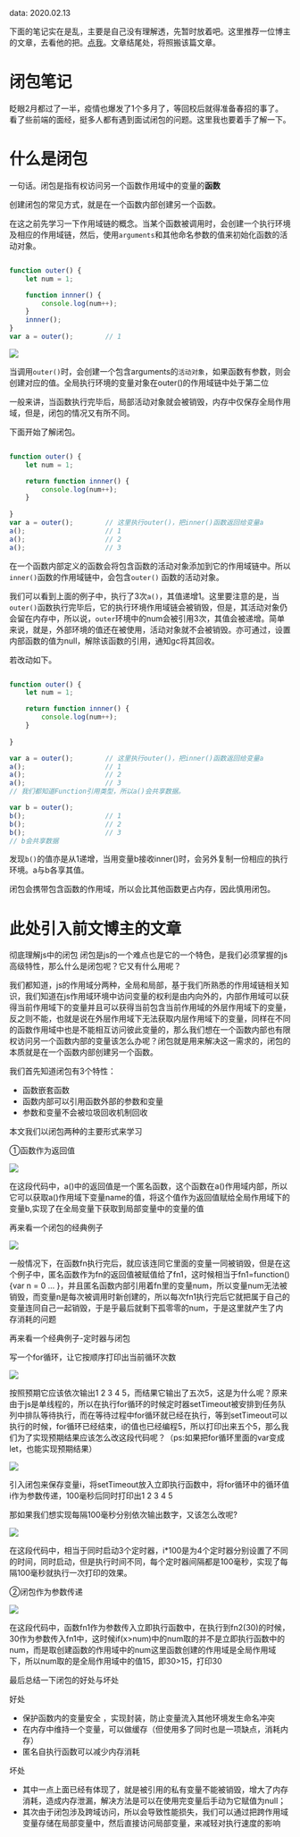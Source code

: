 data: 2020.02.13

下面的笔记实在是乱，主要是自己没有理解透，先暂时放着吧。这里推荐一位博主的文章，去看他的把。[点我](https://www.cnblogs.com/itjeff/p/10106855.html)。文章结尾处，将照搬该篇文章。


# 闭包笔记

眨眼2月都过了一半，疫情也爆发了1个多月了，等回校后就得准备春招的事了。看了些前端的面经，挺多人都有遇到面试闭包的问题。这里我也要着手了解一下。

# 什么是闭包

一句话。闭包是指有权访问另一个函数作用域中的变量的**函数**

创建闭包的常见方式，就是在一个函数内部创建另一个函数。

在这之前先学习一下作用域链的概念。当某个函数被调用时，会创建一个执行环境及相应的作用域链，然后，使用`arguments`和其他命名参数的值来初始化函数的活动对象。

```js

function outer() {
    let num = 1;

    function innner() {
        console.log(num++);
    }
    innner();
}
var a = outer();        // 1

```

![](https://github.com/Chester-Chen/imgStroage/blob/master/images/2020.02.13/01.png?raw=true)

当调用`outer()`时，会创建一个包含arguments的`活动对象`，如果函数有参数，则会创建对应的值。全局执行环境的变量对象在outer()的作用域链中处于第二位

一般来讲，当函数执行完毕后，局部活动对象就会被销毁，内存中仅保存全局作用域，但是，闭包的情况又有所不同。

下面开始了解闭包。

```js

function outer() {
    let num = 1;

    return function innner() {
        console.log(num++);
    }
    
}
var a = outer();        // 这里执行outer()，把inner()函数返回给变量a
a();                    // 1
a();                    // 2
a();                    // 3

```

在一个函数内部定义的函数会将包含函数的活动对象添加到它的作用域链中。所以`inner()`函数的作用域链中，会包含`outer()`
函数的活动对象。

我们可以看到上面的例子中，执行了3次`a()`，其值递增1。这里要注意的是，当`outer()`函数执行完毕后，它的执行环境作用域链会被销毁，但是，其活动对象仍会留在内存中，所以说，`outer`环境中的num会被引用3次，其值会被递增。简单来说，就是，外部环境的值还在被使用，活动对象就不会被销毁。亦可通过，设置内部函数的值为null，解除该函数的引用，通知gc将其回收。


若改动如下。
```js

function outer() {
    let num = 1;

    return function innner() {
        console.log(num++);
    }
    
}

var a = outer();        // 这里执行outer()，把inner()函数返回给变量a
a();                    // 1
a();                    // 2
a();                    // 3
// 我们都知道Function引用类型，所以a()会共享数据。

var b = outer();
b();                    // 1
b();                    // 2
b();                    // 3
// b会共享数据

```

发现`b()`的值亦是从1递增，当用变量b接收inner()时，会另外复制一份相应的执行环境。a与b各享其值。

闭包会携带包含函数的作用域，所以会比其他函数更占内存，因此慎用闭包。



# 此处引入前文博主的文章

彻底理解js中的闭包
闭包是js的一个难点也是它的一个特色，是我们必须掌握的js高级特性，那么什么是闭包呢？它又有什么用呢？

我们都知道，js的作用域分两种，全局和局部，基于我们所熟悉的作用域链相关知识，我们知道在js作用域环境中访问变量的权利是由内向外的，内部作用域可以获得当前作用域下的变量并且可以获得当前包含当前作用域的外层作用域下的变量，反之则不能，也就是说在外层作用域下无法获取内层作用域下的变量，同样在不同的函数作用域中也是不能相互访问彼此变量的，那么我们想在一个函数内部也有限权访问另一个函数内部的变量该怎么办呢？闭包就是用来解决这一需求的，闭包的本质就是在一个函数内部创建另一个函数。

 

我们首先知道闭包有3个特性：
- 函数嵌套函数
- 函数内部可以引用函数外部的参数和变量
- 参数和变量不会被垃圾回收机制回收


本文我们以闭包两种的主要形式来学习

①函数作为返回值

![](https://github.com/Chester-Chen/imgStroage/blob/master/images/2020.02.13/02.jpg?raw=true)

 

在这段代码中，a()中的返回值是一个匿名函数，这个函数在a()作用域内部，所以它可以获取a()作用域下变量name的值，将这个值作为返回值赋给全局作用域下的变量b,实现了在全局变量下获取到局部变量中的变量的值

再来看一个闭包的经典例子

![](https://github.com/Chester-Chen/imgStroage/blob/master/images/2020.02.13/03.jpg?raw=true)

 

一般情况下，在函数fn执行完后，就应该连同它里面的变量一同被销毁，但是在这个例子中，匿名函数作为fn的返回值被赋值给了fn1，这时候相当于fn1=function(){var n = 0 ... }，并且匿名函数内部引用着fn里的变量num，所以变量num无法被销毁，而变量n是每次被调用时新创建的，所以每次fn1执行完后它就把属于自己的变量连同自己一起销毁，于是乎最后就剩下孤零零的num，于是这里就产生了内存消耗的问题  

 

再来看一个经典例子-定时器与闭包

写一个for循环，让它按顺序打印出当前循环次数

![](https://github.com/Chester-Chen/imgStroage/blob/master/images/2020.02.13/04.jpg?raw=true)


按照预期它应该依次输出1 2 3 4 5，而结果它输出了五次5，这是为什么呢？原来由于js是单线程的，所以在执行for循环的时候定时器setTimeout被安排到任务队列中排队等待执行，而在等待过程中for循环就已经在执行，等到setTimeout可以执行的时候，for循环已经结束，i的值也已经编程5，所以打印出来五个5，那么我们为了实现预期结果应该怎么改这段代码呢？（ps:如果把for循环里面的var变成let，也能实现预期结果）

![](https://github.com/Chester-Chen/imgStroage/blob/master/images/2020.02.13/05.jpg?raw=true)


引入闭包来保存变量i，将setTimeout放入立即执行函数中，将for循环中的循环值i作为参数传递，100毫秒后同时打印出1 2 3 4 5

那如果我们想实现每隔100毫秒分别依次输出数字，又该怎么改呢?

![](https://github.com/Chester-Chen/imgStroage/blob/master/images/2020.02.13/06.jpg?raw=true)


在这段代码中，相当于同时启动3个定时器，i*100是为4个定时器分别设置了不同的时间，同时启动，但是执行时间不同，每个定时器间隔都是100毫秒，实现了每隔100毫秒就执行一次打印的效果。


②闭包作为参数传递

![](https://github.com/Chester-Chen/imgStroage/blob/master/images/2020.02.13/07.jpg?raw=true)

在这段代码中，函数fn1作为参数传入立即执行函数中，在执行到fn2(30)的时候，30作为参数传入fn1中，这时候if(x>num)中的num取的并不是立即执行函数中的num，而是取创建函数的作用域中的num这里函数创建的作用域是全局作用域下，所以num取的是全局作用域中的值15，即30>15，打印30

 

最后总结一下闭包的好处与坏处

好处
- 保护函数内的变量安全 ，实现封装，防止变量流入其他环境发生命名冲突
- 在内存中维持一个变量，可以做缓存（但使用多了同时也是一项缺点，消耗内存）
- 匿名自执行函数可以减少内存消耗

坏处
- 其中一点上面已经有体现了，就是被引用的私有变量不能被销毁，增大了内存消耗，造成内存泄漏，解决方法是可以在使用完变量后手动为它赋值为null；
- 其次由于闭包涉及跨域访问，所以会导致性能损失，我们可以通过把跨作用域变量存储在局部变量中，然后直接访问局部变量，来减轻对执行速度的影响




